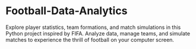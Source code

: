 # Football-Data-Analytics
Explore player statistics, team formations, and match simulations in this Python project inspired by FIFA. Analyze data, manage teams, and simulate matches to experience the thrill of football on your computer screen.
